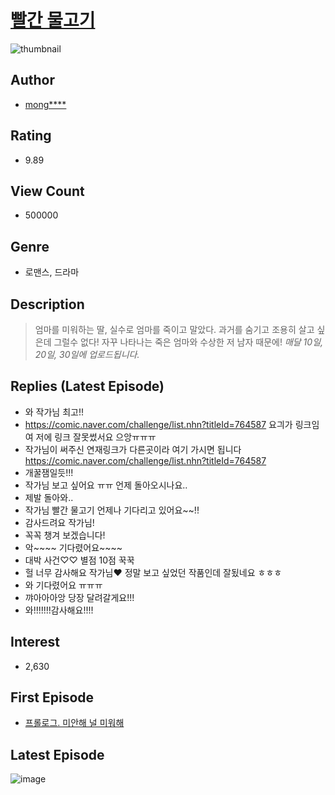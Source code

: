 # [빨간 물고기](https://comic.naver.com/bestChallenge/list?titleId=731972)
![thumbnail](https://image-comic.pstatic.net/user_contents_data/challenge_comic/2020/04/01/327086/thumbnail_202x164b5c7b583_bb22_4e50_8ed9_6487d2738f30_00000076.JPEG)

## Author
- [mong****](https://comic.naver.com/artistTitle?id=327086)

## Rating
- 9.89

## View Count
- 500000

## Genre
- 로맨스, 드라마

## Description
> 엄마를 미워하는 딸, 실수로 엄마를 죽이고 말았다. 과거를 숨기고 조용히 살고 싶은데 그럴수 없다! 자꾸 나타나는 죽은 엄마와 수상한 저 남자 때문에! *매달 10일, 20일, 30일에 업로드됩니다.*

## Replies (Latest Episode)
- 와 작가님 최고!!
- https://comic.naver.com/challenge/list.nhn?titleId=764587 요긔가 링크임여 저에 링크 잘못썼서요 으앙ㅠㅠㅠ
- 작가님이 써주신 연재링크가 다른곳이라 여기 가시면 됩니다 https://comic.naver.com/challenge/list.nhn?titleId=764587
- 개꿀잼일듯!!!
- 작가님 보고 싶어요 ㅠㅠ 언제 돌아오시나요..
- 제발 돌아와..
- 작가님 빨간 물고기 언제나 기다리고 있어요~~!!
- 감사드려요 작가님!
- 꼭꼭 챙겨 보겠습니다!
- 악~~~~ 기다렸어요~~~~
- 대박 사건♡♡ 별점 10점 꾹꾹
- 헐 너무 감사해요 작가님❤️ 정말 보고 싶었던 작품인데 잘됬네요 ㅎㅎㅎ
- 와 기다렸어요 ㅠㅠㅠ
- 꺄아아아앙 당장 달려갈게요!!!
- 와!!!!!!!감사해요!!!!

## Interest
- 2,630

## First Episode
- [프롤로그. 미안해 널 미워해](https://comic.naver.com/bestChallenge/detail?titleId=731972&no=1)

## Latest Episode
![image](https://image-comic.pstatic.net/user_contents_data/challenge_comic/2021/01/15/327086/upload_4051094934985519666.jpeg)
